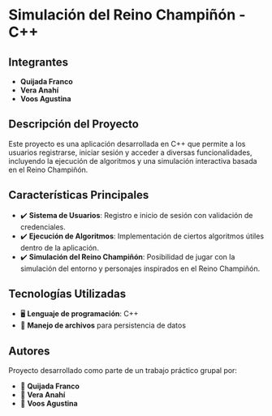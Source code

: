 # **Simulación del Reino Champiñón - C++**

## **Integrantes**
- **Quijada Franco**
- **Vera Anahí**
- **Voos Agustina**

## **Descripción del Proyecto**
Este proyecto es una aplicación desarrollada en C++ que permite a los usuarios registrarse, iniciar sesión y acceder a diversas funcionalidades, incluyendo la ejecución de algoritmos y una simulación interactiva basada en el Reino Champiñón.

## **Características Principales**
- ✔️ **Sistema de Usuarios**: Registro e inicio de sesión con validación de credenciales.
- ✔️ **Ejecución de Algoritmos**: Implementación de ciertos algoritmos útiles dentro de la aplicación.
- ✔️ **Simulación del Reino Champiñón**: Posibilidad de jugar con la simulación del entorno y personajes inspirados en el Reino Champiñón.

## **Tecnologías Utilizadas**
- 🖥️ **Lenguaje de programación**: C++
- 📂 **Manejo de archivos** para persistencia de datos

## **Autores**
Proyecto desarrollado como parte de un trabajo práctico grupal por:
- 👤 **Quijada Franco**
- 👤 **Vera Anahí**
- 👤 **Voos Agustina**
